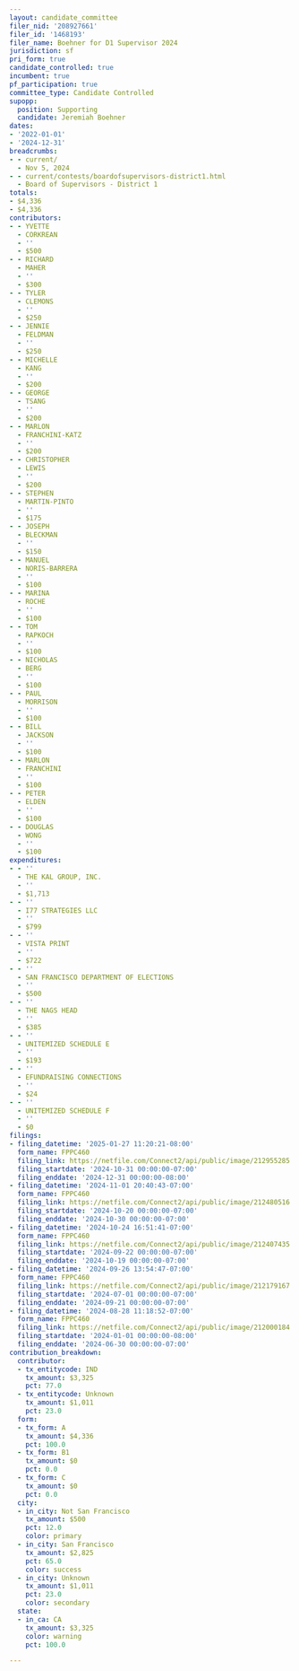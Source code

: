 ```yaml
---
layout: candidate_committee
filer_nid: '208927661'
filer_id: '1468193'
filer_name: Boehner for D1 Supervisor 2024
jurisdiction: sf
pri_form: true
candidate_controlled: true
incumbent: true
pf_participation: true
committee_type: Candidate Controlled
supopp:
  position: Supporting
  candidate: Jeremiah Boehner
dates:
- '2022-01-01'
- '2024-12-31'
breadcrumbs:
- - current/
  - Nov 5, 2024
- - current/contests/boardofsupervisors-district1.html
  - Board of Supervisors - District 1
totals:
- $4,336
- $4,336
contributors:
- - YVETTE
  - CORKREAN
  - ''
  - $500
- - RICHARD
  - MAHER
  - ''
  - $300
- - TYLER
  - CLEMONS
  - ''
  - $250
- - JENNIE
  - FELDMAN
  - ''
  - $250
- - MICHELLE
  - KANG
  - ''
  - $200
- - GEORGE
  - TSANG
  - ''
  - $200
- - MARLON
  - FRANCHINI-KATZ
  - ''
  - $200
- - CHRISTOPHER
  - LEWIS
  - ''
  - $200
- - STEPHEN
  - MARTIN-PINTO
  - ''
  - $175
- - JOSEPH
  - BLECKMAN
  - ''
  - $150
- - MANUEL
  - NORIS-BARRERA
  - ''
  - $100
- - MARINA
  - ROCHE
  - ''
  - $100
- - TOM
  - RAPKOCH
  - ''
  - $100
- - NICHOLAS
  - BERG
  - ''
  - $100
- - PAUL
  - MORRISON
  - ''
  - $100
- - BILL
  - JACKSON
  - ''
  - $100
- - MARLON
  - FRANCHINI
  - ''
  - $100
- - PETER
  - ELDEN
  - ''
  - $100
- - DOUGLAS
  - WONG
  - ''
  - $100
expenditures:
- - ''
  - THE KAL GROUP, INC.
  - ''
  - $1,713
- - ''
  - I77 STRATEGIES LLC
  - ''
  - $799
- - ''
  - VISTA PRINT
  - ''
  - $722
- - ''
  - SAN FRANCISCO DEPARTMENT OF ELECTIONS
  - ''
  - $500
- - ''
  - THE NAGS HEAD
  - ''
  - $385
- - ''
  - UNITEMIZED SCHEDULE E
  - ''
  - $193
- - ''
  - EFUNDRAISING CONNECTIONS
  - ''
  - $24
- - ''
  - UNITEMIZED SCHEDULE F
  - ''
  - $0
filings:
- filing_datetime: '2025-01-27 11:20:21-08:00'
  form_name: FPPC460
  filing_link: https://netfile.com/Connect2/api/public/image/212955285
  filing_startdate: '2024-10-31 00:00:00-07:00'
  filing_enddate: '2024-12-31 00:00:00-08:00'
- filing_datetime: '2024-11-01 20:40:43-07:00'
  form_name: FPPC460
  filing_link: https://netfile.com/Connect2/api/public/image/212480516
  filing_startdate: '2024-10-20 00:00:00-07:00'
  filing_enddate: '2024-10-30 00:00:00-07:00'
- filing_datetime: '2024-10-24 16:51:41-07:00'
  form_name: FPPC460
  filing_link: https://netfile.com/Connect2/api/public/image/212407435
  filing_startdate: '2024-09-22 00:00:00-07:00'
  filing_enddate: '2024-10-19 00:00:00-07:00'
- filing_datetime: '2024-09-26 13:54:47-07:00'
  form_name: FPPC460
  filing_link: https://netfile.com/Connect2/api/public/image/212179167
  filing_startdate: '2024-07-01 00:00:00-07:00'
  filing_enddate: '2024-09-21 00:00:00-07:00'
- filing_datetime: '2024-08-28 11:18:52-07:00'
  form_name: FPPC460
  filing_link: https://netfile.com/Connect2/api/public/image/212000184
  filing_startdate: '2024-01-01 00:00:00-08:00'
  filing_enddate: '2024-06-30 00:00:00-07:00'
contribution_breakdown:
  contributor:
  - tx_entitycode: IND
    tx_amount: $3,325
    pct: 77.0
  - tx_entitycode: Unknown
    tx_amount: $1,011
    pct: 23.0
  form:
  - tx_form: A
    tx_amount: $4,336
    pct: 100.0
  - tx_form: B1
    tx_amount: $0
    pct: 0.0
  - tx_form: C
    tx_amount: $0
    pct: 0.0
  city:
  - in_city: Not San Francisco
    tx_amount: $500
    pct: 12.0
    color: primary
  - in_city: San Francisco
    tx_amount: $2,825
    pct: 65.0
    color: success
  - in_city: Unknown
    tx_amount: $1,011
    pct: 23.0
    color: secondary
  state:
  - in_ca: CA
    tx_amount: $3,325
    color: warning
    pct: 100.0

---
```

